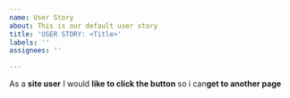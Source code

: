 ```yaml
---
name: User Story
about: This is our default user story
title: 'USER STORY: <Title>'
labels: ''
assignees: ''

---
```


As a **site user** I would  **like to click the button** so i can**get to another page**
